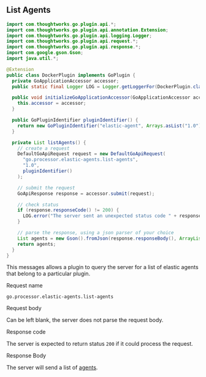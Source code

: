 ## List Agents

```java
import com.thoughtworks.go.plugin.api.*;
import com.thoughtworks.go.plugin.api.annotation.Extension;
import com.thoughtworks.go.plugin.api.logging.Logger;
import com.thoughtworks.go.plugin.api.request.*;
import com.thoughtworks.go.plugin.api.response.*;
import com.google.gson.Gson;
import java.util.*;

@Extension
public class DockerPlugin implements GoPlugin {
  private GoApplicationAccessor accessor;
  public static final Logger LOG = Logger.getLoggerFor(DockerPlugin.class);

  public void initializeGoApplicationAccessor(GoApplicationAccessor accessor) {
    this.accessor = accessor;
  }

  public GoPluginIdentifier pluginIdentifier() {
    return new GoPluginIdentifier("elastic-agent", Arrays.asList("1.0"))
  }

  private List listAgents() {
    // create a request
    DefaultGoApiRequest request = new DefaultGoApiRequest(
      "go.processor.elastic-agents.list-agents",
      "1.0",
      pluginIdentifier()
    );

    // submit the request
    GoApiResponse response = accessor.submit(request);

    // check status
    if (response.responseCode() != 200) {
      LOG.error("The server sent an unexpected status code " + response.responseCode() + " with the response body " + response.responseBody());
    }

    // parse the response, using a json parser of your choice
    List agents = new Gson().fromJson(response.responseBody(), ArrayList.class);
    return agents;
  }
}
```

This messages allows a plugin to query the server for a list of elastic agents that belong to a particular plugin.

<p class='request-name-heading'>Request name</p>

`go.processor.elastic-agents.list-agents`

<p class='request-body-heading'>Request body</p>

Can be left blank, the server does not parse the request body.

<p class='response-code-heading'>Response code</p>

The server is expected to return status `200` if it could process the request.

<p class='response-body-heading'>Response Body</p>

The server will send a list of [agents](#elastic-agent-object).
